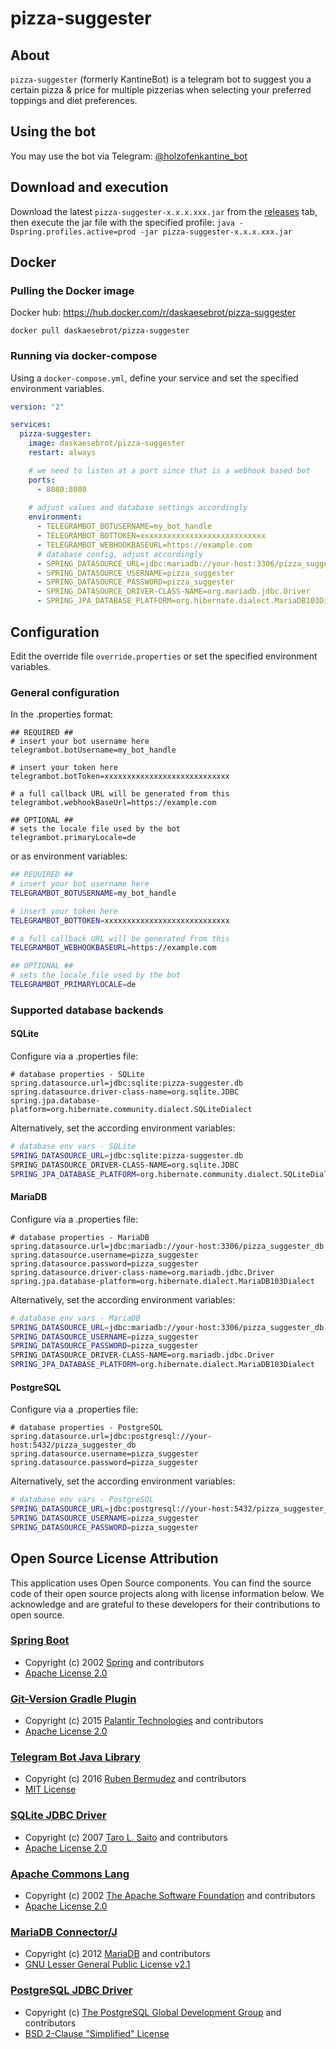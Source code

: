 # pizza-suggester
## About
`pizza-suggester` (formerly KantineBot) is a telegram bot to suggest you a certain pizza & price for multiple pizzerias when selecting your preferred toppings and diet preferences.

## Using the bot
You may use the bot via Telegram: [@holzofenkantine_bot](https://t.me/holzofenkantine_bot)

## Download and execution
Download the latest `pizza-suggester-x.x.x.xxx.jar` from the [releases](https://github.com/das-kaesebrot/pizza-suggester/releases) tab, then execute the jar file with the specified profile:
`java -Dspring.profiles.active=prod -jar pizza-suggester-x.x.x.xxx.jar`

## Docker
### Pulling the Docker image

Docker hub: https://hub.docker.com/r/daskaesebrot/pizza-suggester

`docker pull daskaesebrot/pizza-suggester`

### Running via docker-compose
Using a `docker-compose.yml`, define your service and set the specified environment variables.

```yaml
version: "2"

services:
  pizza-suggester:
    image: daskaesebrot/pizza-suggester
    restart: always

    # we need to listen at a port since that is a webhook based bot
    ports:
      - 8080:8080
    
    # adjust values and database settings accordingly
    environment:
      - TELEGRAMBOT_BOTUSERNAME=my_bot_handle
      - TELEGRAMBOT_BOTTOKEN=xxxxxxxxxxxxxxxxxxxxxxxxxxxx
      - TELEGRAMBOT_WEBHOOKBASEURL=https://example.com
      # database config, adjust accordingly
      - SPRING_DATASOURCE_URL=jdbc:mariadb://your-host:3306/pizza_suggester_db
      - SPRING_DATASOURCE_USERNAME=pizza_suggester
      - SPRING_DATASOURCE_PASSWORD=pizza_suggester
      - SPRING_DATASOURCE_DRIVER-CLASS-NAME=org.mariadb.jdbc.Driver
      - SPRING_JPA_DATABASE_PLATFORM=org.hibernate.dialect.MariaDB103Dialect
```

## Configuration
Edit the override file `override.properties` or set the specified environment variables.

### General configuration

In the .properties format:
```properties
## REQUIRED ##
# insert your bot username here
telegrambot.botUsername=my_bot_handle

# insert your token here
telegrambot.botToken=xxxxxxxxxxxxxxxxxxxxxxxxxxxx

# a full callback URL will be generated from this
telegrambot.webhookBaseUrl=https://example.com

## OPTIONAL ##
# sets the locale file used by the bot
telegrambot.primaryLocale=de
```

or as environment variables:
```sh
## REQUIRED ##
# insert your bot username here
TELEGRAMBOT_BOTUSERNAME=my_bot_handle

# insert your token here
TELEGRAMBOT_BOTTOKEN=xxxxxxxxxxxxxxxxxxxxxxxxxxxx

# a full callback URL will be generated from this
TELEGRAMBOT_WEBHOOKBASEURL=https://example.com

## OPTIONAL ##
# sets the locale file used by the bot
TELEGRAMBOT_PRIMARYLOCALE=de
```
### Supported database backends
#### SQLite
Configure via a .properties file:
```properties
# database properties - SQLite
spring.datasource.url=jdbc:sqlite:pizza-suggester.db
spring.datasource.driver-class-name=org.sqlite.JDBC
spring.jpa.database-platform=org.hibernate.community.dialect.SQLiteDialect
```

Alternatively, set the according environment variables:
```sh
# database env vars - SQLite
SPRING_DATASOURCE_URL=jdbc:sqlite:pizza-suggester.db
SPRING_DATASOURCE_DRIVER-CLASS-NAME=org.sqlite.JDBC
SPRING_JPA_DATABASE_PLATFORM=org.hibernate.community.dialect.SQLiteDialect
```
#### MariaDB
Configure via a .properties file:
```properties
# database properties - MariaDB
spring.datasource.url=jdbc:mariadb://your-host:3306/pizza_suggester_db
spring.datasource.username=pizza_suggester
spring.datasource.password=pizza_suggester
spring.datasource.driver-class-name=org.mariadb.jdbc.Driver
spring.jpa.database-platform=org.hibernate.dialect.MariaDB103Dialect
```

Alternatively, set the according environment variables:
```sh
# database env vars - MariaDB
SPRING_DATASOURCE_URL=jdbc:mariadb://your-host:3306/pizza_suggester_db
SPRING_DATASOURCE_USERNAME=pizza_suggester
SPRING_DATASOURCE_PASSWORD=pizza_suggester
SPRING_DATASOURCE_DRIVER-CLASS-NAME=org.mariadb.jdbc.Driver
SPRING_JPA_DATABASE_PLATFORM=org.hibernate.dialect.MariaDB103Dialect
```

#### PostgreSQL
Configure via a .properties file:
```properties
# database properties - PostgreSQL
spring.datasource.url=jdbc:postgresql://your-host:5432/pizza_suggester_db
spring.datasource.username=pizza_suggester
spring.datasource.password=pizza_suggester
```

Alternatively, set the according environment variables:
```sh
# database env vars - PostgreSQL
SPRING_DATASOURCE_URL=jdbc:postgresql://your-host:5432/pizza_suggester_db
SPRING_DATASOURCE_USERNAME=pizza_suggester
SPRING_DATASOURCE_PASSWORD=pizza_suggester
```

## Open Source License Attribution

This application uses Open Source components. You can find the source code of their open source projects along with license information below. We acknowledge and are grateful to these developers for their contributions to open source.

### [Spring Boot](https://github.com/jmrozanec/cron-utils)
- Copyright (c) 2002 [Spring](https://github.com/spring-projects) and contributors
- [Apache License 2.0](https://github.com/spring-projects/spring-boot/blob/main/LICENSE.txt)

### [Git-Version Gradle Plugin](https://github.com/palantir/gradle-git-version)
- Copyright (c) 2015 [Palantir Technologies](https://github.com/palantir) and contributors
- [Apache License 2.0](https://github.com/palantir/gradle-git-version/blob/develop/LICENSE)

### [Telegram Bot Java Library](https://github.com/rubenlagus/TelegramBots)
- Copyright (c) 2016 [Ruben Bermudez](https://github.com/rubenlagus) and contributors
- [MIT License](https://github.com/rubenlagus/TelegramBots/blob/master/LICENSE)

### [SQLite JDBC Driver](https://github.com/xerial/sqlite-jdbc)
- Copyright (c) 2007 [Taro L. Saito](https://github.com/xerial/sqlite-jdbc) and contributors
- [Apache License 2.0](https://github.com/xerial/sqlite-jdbc/blob/master/LICENSE)

### [Apache Commons Lang](https://github.com/apache/commons-lang)
- Copyright (c) 2002 [The Apache Software Foundation](https://github.com/apache) and contributors
- [Apache License 2.0](https://github.com/apache/commons-lang/blob/master/LICENSE.txt)

### [MariaDB Connector/J](https://github.com/mariadb-corporation/mariadb-connector-j)
- Copyright (c) 2012 [MariaDB](https://github.com/mariadb-corporation) and contributors
- [GNU Lesser General Public License v2.1](https://github.com/mariadb-corporation/mariadb-connector-j/blob/master/LICENSE)


### [PostgreSQL JDBC Driver](https://github.com/pgjdbc/pgjdbc)
- Copyright (c) [The PostgreSQL Global Development Group](https://www.postgresql.org/) and contributors
- [BSD 2-Clause "Simplified" License](https://github.com/pgjdbc/pgjdbc/blob/master/LICENSE)